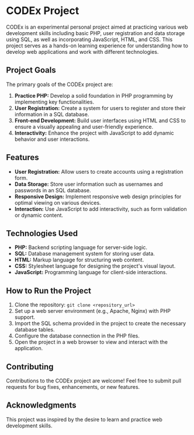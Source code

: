 # CODEx Project

CODEx is an experimental personal project aimed at practicing various web development skills including basic PHP, user registration and data storage using SQL, as well as incorporating JavaScript, HTML, and CSS. This project serves as a hands-on learning experience for understanding how to develop web applications and work with different technologies.

## Project Goals

The primary goals of the CODEx project are:

1. **Practice PHP:** Develop a solid foundation in PHP programming by implementing key functionalities.
2. **User Registration:** Create a system for users to register and store their information in a SQL database.
3. **Front-end Development:** Build user interfaces using HTML and CSS to ensure a visually appealing and user-friendly experience.
4. **Interactivity:** Enhance the project with JavaScript to add dynamic behavior and user interactions.

## Features

- **User Registration:** Allow users to create accounts using a registration form.
- **Data Storage:** Store user information such as usernames and passwords in an SQL database.
- **Responsive Design:** Implement responsive web design principles for optimal viewing on various devices.
- **Interaction:** Use JavaScript to add interactivity, such as form validation or dynamic content.

## Technologies Used

- **PHP:** Backend scripting language for server-side logic.
- **SQL:** Database management system for storing user data.
- **HTML:** Markup language for structuring web content.
- **CSS:** Stylesheet language for designing the project's visual layout.
- **JavaScript:** Programming language for client-side interactions.

## How to Run the Project

1. Clone the repository: `git clone <repository_url>`
2. Set up a web server environment (e.g., Apache, Nginx) with PHP support.
3. Import the SQL schema provided in the project to create the necessary database tables.
4. Configure the database connection in the PHP files.
5. Open the project in a web browser to view and interact with the application.

## Contributing

Contributions to the CODEx project are welcome! Feel free to submit pull requests for bug fixes, enhancements, or new features.

## Acknowledgments

This project was inspired by the desire to learn and practice web development skills.
